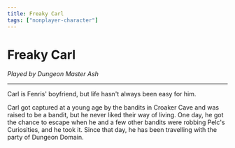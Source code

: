 ```yaml
---
title: Freaky Carl
tags: ["nonplayer-character"]
---
```

# Freaky Carl
*Played by Dungeon Master Ash*

<hr>

Carl is Fenris' boyfriend, but life hasn't always been easy for him.

Carl got captured at a young age by the bandits in Croaker Cave and was raised to be a bandit, but he never liked their way of living. One day, he got the chance to escape when he and a few other bandits were robbing Pelc's Curiosities, and he took it. Since that day, he has been travelling with the party of Dungeon Domain. 